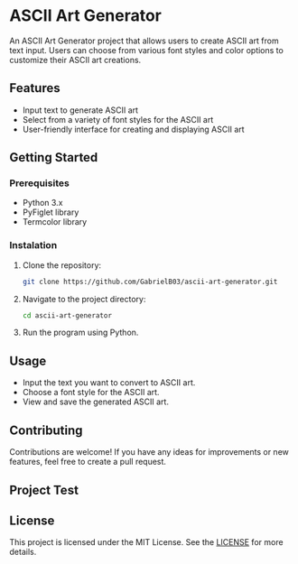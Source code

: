 # ASCII Art Generator

An ASCII Art Generator project that allows users to create ASCII art from text input. Users can choose from various font styles and color options to customize their ASCII art creations.

## Features

- Input text to generate ASCII art
- Select from a variety of font styles for the ASCII art
- User-friendly interface for creating and displaying ASCII art

## Getting Started

### Prerequisites

- Python 3.x
- PyFiglet library
- Termcolor library

### Instalation

1. Clone the repository:
   ```bash
   git clone https://github.com/GabrielB03/ascii-art-generator.git
   ```
2. Navigate to the project directory:
   ```bash
   cd ascii-art-generator
   ```
3. Run the program using Python.

## Usage

- Input the text you want to convert to ASCII art.
- Choose a font style for the ASCII art.
- View and save the generated ASCII art.

## Contributing

Contributions are welcome! If you have any ideas for improvements or new features, feel free to create a pull request.

## Project Test



## License

This project is licensed under the MIT License. See the [LICENSE](LICENSE) for more details.
